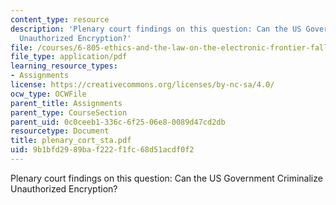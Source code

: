 ```yaml
---
content_type: resource
description: 'Plenary court findings on this question: Can the US Government Criminalize
  Unauthorized Encryption?'
file: /courses/6-805-ethics-and-the-law-on-the-electronic-frontier-fall-2005/9b1bfd2989baf222f1fc68d51acdf0f2_plenary_cort_sta.pdf
file_type: application/pdf
learning_resource_types:
- Assignments
license: https://creativecommons.org/licenses/by-nc-sa/4.0/
ocw_type: OCWFile
parent_title: Assignments
parent_type: CourseSection
parent_uid: 0c0ceeb1-336c-6f25-06e8-0089d47cd2db
resourcetype: Document
title: plenary_cort_sta.pdf
uid: 9b1bfd29-89ba-f222-f1fc-68d51acdf0f2
---
```

Plenary court findings on this question: Can the US Government Criminalize Unauthorized Encryption?